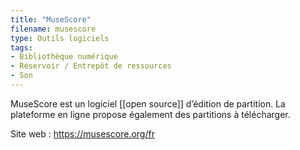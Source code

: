 ```yaml
---
title: "MuseScore"
filename: musescore
type: Outils logiciels
tags:
- Bibliothèque numérique
- Réservoir / Entrepôt de ressources
- Son
---
```


MuseScore est un logiciel [[open source]] d’édition de partition. La plateforme en ligne propose également des partitions à télécharger.

Site web : <https://musescore.org/fr>

